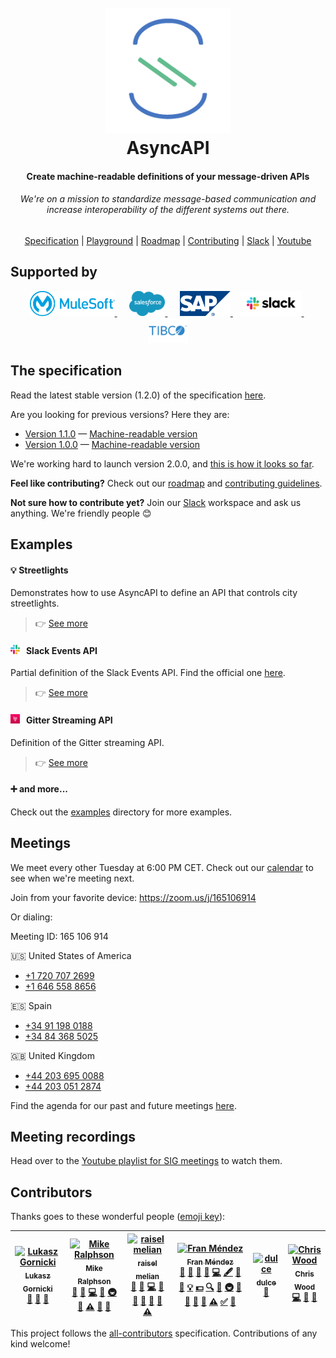 <h1 align="center">
  <br>
  <a href="https://asyncapi.org"><img src="./assets/logo.png" alt="AsyncAPI logo" width="200"></a>
  <br>
  AsyncAPI
  <br>
<h4 align="center">Create machine-readable definitions of your message-driven APIs</h4>
<h6 align="center">We're on a mission to standardize message-based communication and increase interoperability of the different systems out there.</h6>
<p align="center">
  <a href="#the-specification">Specification</a>
  |
  <a href="http://editor.asyncapi.org" target="_blank">Playground</a>
  |
  <a href="./ROADMAP.md">Roadmap</a>
  |
  <a href="./CONTRIBUTING.md">Contributing</a>
  |
  <a href="https://join.slack.com/t/asyncapi/shared_invite/enQtNDY3MzI0NjU5OTQyLWU4ZGU2MTg1MDIyZDFjMTI2YjkxYTdlMzc1NjgzYTAxZDM1YTg1NDhhMTE2NDliMjlhZjYxNzk0ZTE5ZGU1ZTg">Slack</a>
  |
  <a href="https://www.youtube.com/channel/UCIz9zGwDLbrYQcDKVXdOstQ">Youtube</a>
</p>

## Supported by
<p align="center">
  <a href="https://mulesoft.com" target="_blank">
    <img src="./assets/mulesoft.png" alt="Mulesoft logo" height="40">
  </a>
  &nbsp;&nbsp;&nbsp;&nbsp;
  <a href="https://salesforce.com" target="_blank">
    <img src="./assets/salesforce.png" alt="Salesforce logo" height="40">
  </a>
  &nbsp;&nbsp;&nbsp;&nbsp;
  <a href="https://sap.com" target="_blank">
    <img src="./assets/sap.svg" alt="SAP logo" height="40">
  </a>
  &nbsp;&nbsp;
  <a href="https://slack.com" target="_blank">
    <img src="./assets/slack.svg" alt="Slack logo" height="40">
  </a>
  &nbsp;
  <a href="https://tibco.com" target="_blank">
    <img src="./assets/tibco.png" alt="TIBCO logo" height="40">
  </a>
</p>

## The specification

Read the latest stable version (1.2.0) of the specification [here](./versions/1.2.0/asyncapi.md).

Are you looking for previous versions? Here they are:

* [Version 1.1.0](/versions/1.1.0/asyncapi.md) — [Machine-readable version](/versions/1.1.0/schema.json)
* [Version 1.0.0](/versions/1.0.0/asyncapi.md) — [Machine-readable version](/versions/1.0.0/schema.json)

We're working hard to launch version 2.0.0, and [this is how it looks so far](./versions/next/asyncapi.md).

**Feel like contributing?** Check out our [roadmap](./ROADMAP.md) and [contributing guidelines](./CONTRIBUTING.md).

**Not sure how to contribute yet?** Join our [Slack](https://join.slack.com/t/asyncapi/shared_invite/enQtNDY3MzI0NjU5OTQyLWU4ZGU2MTg1MDIyZDFjMTI2YjkxYTdlMzc1NjgzYTAxZDM1YTg1NDhhMTE2NDliMjlhZjYxNzk0ZTE5ZGU1ZTg) workspace and ask us anything. We're friendly people :blush:

## Examples

#### :bulb: Streetlights
Demonstrates how to use AsyncAPI to define an API that controls city streetlights.

> :point_right: [See more](./examples/streetlights.yml)

#### <img src="./assets/slack.png" width="15" alt="Slack icon">&nbsp;&nbsp; Slack Events API
Partial definition of the Slack Events API. Find the official one [here](https://github.com/slackapi/slack-api-specs/blob/master/events-api/slack_events_api_async_v1.json).

> :point_right: [See more](./examples/slack-rtm.yml)

#### <img src="./assets/gitter.png" width="15" alt="Gitter icon">&nbsp;&nbsp; Gitter Streaming API
Definition of the Gitter streaming API.

> :point_right: [See more](./examples/gitter-streaming.yml)

#### :heavy_plus_sign: and more...
Check out the [examples](https://github.com/asyncapi/asyncapi/blob/master/examples) directory for more examples.

## Meetings

We meet every other Tuesday at 6:00 PM CET. Check out our [calendar](https://calendar.google.com/calendar?cid=dGJyYmZxNGRlNWJjbmd0OG9rdmV2NGxzdGtAZ3JvdXAuY2FsZW5kYXIuZ29vZ2xlLmNvbQ) to see when we're meeting next.

Join from your favorite device: https://zoom.us/j/165106914

Or dialing:

Meeting ID: 165 106 914

:us: United States of America
* [+1 720 707 2699](tel:+17207072699)
* [+1 646 558 8656](tel:+16465588656)

:es: Spain
* [+34 91 198 0188](tel:+34911980188)
* [+34 84 368 5025](tel:+34843685025)

:gb: United Kingdom
* [+44 203 695 0088](tel:+442036950088)
* [+44 203 051 2874](tel:+442030512874)

Find the agenda for our past and future meetings [here](https://github.com/asyncapi/asyncapi/issues?utf8=%E2%9C%93&q=is%3Aissue+label%3Ameeting+sort%3Acreated-desc+).

## Meeting recordings

Head over to the [Youtube playlist for SIG meetings](https://www.youtube.com/watch?v=S8gvf0XjO10&list=PLbi1gRlP7pijUwZJErzyYf_Rc-PWu4lXS) to watch them.

## Contributors

Thanks goes to these wonderful people ([emoji key](https://github.com/all-contributors/all-contributors#emoji-key)):

<!-- ALL-CONTRIBUTORS-LIST:START - Do not remove or modify this section -->
<!-- prettier-ignore -->
| [<img src="https://avatars1.githubusercontent.com/u/6995927?v=4" width="100px;" alt="Lukasz Gornicki"/><br /><sub><b>Lukasz Gornicki</b></sub>](http://resume.github.io/?derberg)<br />[📖](https://github.com/asyncapi/asyncapi/commits?author=derberg "Documentation") [🤔](#ideas-derberg "Ideas, Planning, & Feedback") [👀](#review-derberg "Reviewed Pull Requests") | [<img src="https://avatars0.githubusercontent.com/u/21603?v=4" width="100px;" alt="Mike Ralphson"/><br /><sub><b>Mike Ralphson</b></sub>](http://mermade.github.io)<br />[💬](#question-MikeRalphson "Answering Questions") [📖](https://github.com/asyncapi/asyncapi/commits?author=MikeRalphson "Documentation") [💻](https://github.com/asyncapi/asyncapi/commits?author=MikeRalphson "Code") [🤔](#ideas-MikeRalphson "Ideas, Planning, & Feedback") [🚇](#infra-MikeRalphson "Infrastructure (Hosting, Build-Tools, etc)") [👀](#review-MikeRalphson "Reviewed Pull Requests") [⚠️](https://github.com/asyncapi/asyncapi/commits?author=MikeRalphson "Tests") [🚧](#maintenance-MikeRalphson "Maintenance") [🔧](#tool-MikeRalphson "Tools") | [<img src="https://avatars3.githubusercontent.com/u/4565267?v=4" width="100px;" alt="raisel melian"/><br /><sub><b>raisel melian</b></sub>](https://github.com/rmelian)<br />[💬](#question-rmelian "Answering Questions") [🐛](https://github.com/asyncapi/asyncapi/issues?q=author%3Armelian "Bug reports") [💻](https://github.com/asyncapi/asyncapi/commits?author=rmelian "Code") [📖](https://github.com/asyncapi/asyncapi/commits?author=rmelian "Documentation") [🤔](#ideas-rmelian "Ideas, Planning, & Feedback") [🚧](#maintenance-rmelian "Maintenance") [👀](#review-rmelian "Reviewed Pull Requests") [🔧](#tool-rmelian "Tools") [⚠️](https://github.com/asyncapi/asyncapi/commits?author=rmelian "Tests") | [<img src="https://avatars3.githubusercontent.com/u/242119?v=4" width="100px;" alt="Fran Méndez"/><br /><sub><b>Fran Méndez</b></sub>](http://www.fmvilas.com)<br />[💬](#question-fmvilas "Answering Questions") [🐛](https://github.com/asyncapi/asyncapi/issues?q=author%3Afmvilas "Bug reports") [📝](#blog-fmvilas "Blogposts") [💼](#business-fmvilas "Business development") [💻](https://github.com/asyncapi/asyncapi/commits?author=fmvilas "Code") [🖋](#content-fmvilas "Content") [📖](https://github.com/asyncapi/asyncapi/commits?author=fmvilas "Documentation") [🎨](#design-fmvilas "Design") [💡](#example-fmvilas "Examples") [💵](#financial-fmvilas "Financial") [🔍](#fundingFinding-fmvilas "Funding Finding") [🤔](#ideas-fmvilas "Ideas, Planning, & Feedback") [🚇](#infra-fmvilas "Infrastructure (Hosting, Build-Tools, etc)") [🚧](#maintenance-fmvilas "Maintenance") [🔌](#plugin-fmvilas "Plugin/utility libraries") [👀](#review-fmvilas "Reviewed Pull Requests") [🔧](#tool-fmvilas "Tools") [⚠️](https://github.com/asyncapi/asyncapi/commits?author=fmvilas "Tests") [✅](#tutorial-fmvilas "Tutorials") [📢](#talk-fmvilas "Talks") | [<img src="https://avatars0.githubusercontent.com/u/389154?v=4" width="100px;" alt="dulce"/><br /><sub><b>dulce</b></sub>](https://github.com/DulceDeLaRosa)<br />[🎨](#design-dulcedelarosa "Design") | [<img src="https://avatars2.githubusercontent.com/u/2420069?v=4" width="100px;" alt="Chris Wood"/><br /><sub><b>Chris Wood</b></sub>](https://github.com/SensibleWood)<br />[💻](https://github.com/asyncapi/asyncapi/commits?author=SensibleWood "Code") [📖](https://github.com/asyncapi/asyncapi/commits?author=SensibleWood "Documentation") [🤔](#ideas-SensibleWood "Ideas, Planning, & Feedback") |
| :---: | :---: | :---: | :---: | :---: | :---: |
<!-- ALL-CONTRIBUTORS-LIST:END -->

This project follows the [all-contributors](https://github.com/all-contributors/all-contributors) specification. Contributions of any kind welcome!
